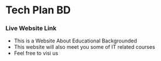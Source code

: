 # Tech Plan BD

### Live Website Link

* This is a Website About Educational Backgrounded
* This website will also meet you some of IT related courses
* Feel free to visi us
